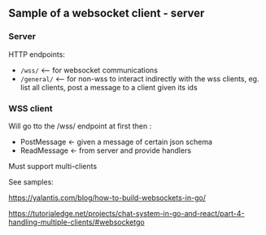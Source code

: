 
## Sample of a websocket client - server


### Server 

HTTP endpoints:
    
  * `/wss/`  <-- for websocket communications 
  * `/general/` <-- for non-wss to interact indirectly with the wss clients, eg. list all clients, post a message to a client given its ids


### WSS client

 Will go tto the /wss/ endpoint at first then :

 * PostMessage <- given a message of certain json schema
 * ReadMessage <- from server and provide handlers


Must support multi-clients


See samples:

https://yalantis.com/blog/how-to-build-websockets-in-go/

https://tutorialedge.net/projects/chat-system-in-go-and-react/part-4-handling-multiple-clients/#websocketgo 

